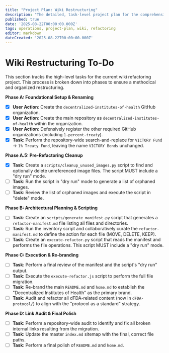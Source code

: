 ```yaml
---
title: "Project Plan: Wiki Restructuring"
description: "The detailed, task-level project plan for the comprehensive refactoring and re-branding of the 1% Treaty Wiki."
published: true
date: '2025-08-22T00:00:00.000Z'
tags: operations, project-plan, wiki, refactoring
editor: markdown
dateCreated: '2025-08-22T00:00:00.000Z'
---
```


# Wiki Restructuring To-Do

This section tracks the high-level tasks for the current wiki refactoring project. This process is broken down into phases to ensure a methodical and organized restructuring.

**Phase A: Foundational Setup & Renaming**
- [x] **User Action**: Create the `decentralized-institutes-of-health` GitHub organization.
- [x] **User Action**: Create the main repository as `decentralized-institutes-of-health` within the organization.
- [x] **User Action**: Defensively register the other required GitHub organizations (including `1-percent-treaty`).
- [x] **Task**: Perform the repository-wide search-and-replace for `VICTORY Fund` -> `1% Treaty Fund`, leaving the name `VICTORY Bonds` unchanged.

**Phase A.5: Pre-Refactoring Cleanup**
- [x] **Task**: Create a `scripts/cleanup_unused_images.py` script to find and optionally delete unreferenced image files. The script MUST include a "dry run" mode.
- [ ] **Task**: Run the script in "dry run" mode to generate a list of orphaned images.
- [ ] **Task**: Review the list of orphaned images and execute the script in "delete" mode.

**Phase B: Architectural Planning & Scripting**
- [ ] **Task**: Create an `scripts/generate_manifest.py` script that generates a `refactor-manifest.md` file listing all files and directories.
- [ ] **Task**: Run the inventory script and collaboratively curate the `refactor-manifest.md` to define the action for each file (MOVE, DELETE, KEEP).
- [ ] **Task**: Create an `execute-refactor.py` script that reads the manifest and performs the file operations. This script MUST include a "dry run" mode.

**Phase C: Execution & Re-branding**
- [ ] **Task**: Perform a final review of the manifest and the script's "dry run" output.
- [ ] **Task**: Execute the `execute-refactor.js` script to perform the full file migration.
- [ ] **Task**: Re-brand the main `README.md` and `home.md` to establish the "Decentralized Institutes of Health" as the primary brand.
- [ ] **Task**: Audit and refactor all dFDA-related content (now in `dFDA-protocol/`) to align with the "protocol as a standard" strategy.

**Phase D: Link Audit & Final Polish**
- [ ] **Task**: Perform a repository-wide audit to identify and fix all broken internal links resulting from the migration.
- [ ] **Task**: Update the master `index.md` sitemap with the final, correct file paths.
- [ ] **Task**: Perform a final polish of `README.md` and `home.md`.
